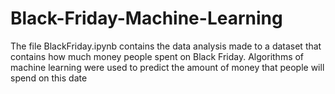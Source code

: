 # Black-Friday-Machine-Learning
The file BlackFriday.ipynb contains the data analysis made to a dataset that contains how much money people spent on Black Friday. Algorithms of machine learning were used to predict the amount of money that people will spend on this date
